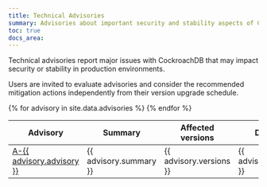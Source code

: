 ```yaml
---
title: Technical Advisories
summary: Advisories about important security and stability aspects of CockroachDB.
toc: true
docs_area: 
---
```


Technical advisories report major issues with CockroachDB that may
impact security or stability in production environments.

Users are invited to evaluate advisories and consider the recommended
mitigation actions independently from their version upgrade schedule.

<table style=>
<colgroup>
<col style="width: 10%">
<col style="width: 50%">
<col style="width: 20%">
<col style="width: 20%">
</colgroup>
<thead>
<tr>
  <th>Advisory</th>
  <th>Summary</th>
  <th>Affected versions</th>
  <th>Date</th>
</tr>
</thead>

<tbody>
{% for advisory in site.data.advisories %}
<tr>
	<td>
		<a href="a{{ advisory.advisory }}.html">A-{{ advisory.advisory }}</a>
	</td>
	<td>{{ advisory.summary }}</td>
	<td>{{ advisory.versions }}</td>
	<td>{{ advisory.date }}</td>
</tr>
{% endfor %}
</tbody>
</table>
